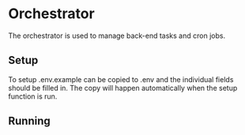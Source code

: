 # Orchestrator
The orchestrator is used to manage back-end tasks and cron jobs.

## Setup
To setup .env.example can be copied to .env and the individual fields should be filled in. The copy will happen automatically when the setup function is run.

## Running

